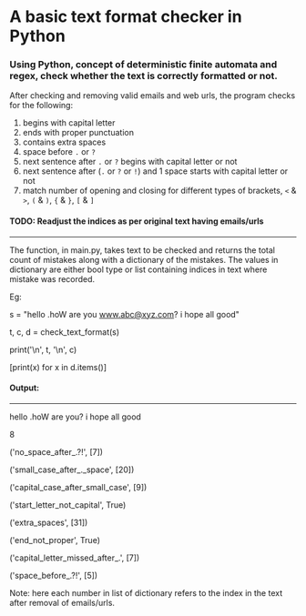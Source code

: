 # A basic text format checker in Python

### Using Python, concept of deterministic finite automata and regex, check whether the text is correctly formatted or not.

After checking and removing valid emails and web urls, the program checks for the following:

1) begins with capital letter
2) ends with proper punctuation
3) contains extra spaces
4) space before `.` or `?`
5) next sentence after `.` or `?` begins with capital letter or not
6) next sentence after (`.` or `?` or `!`) and 1 space starts with capital letter or not
7) match number of opening and closing for different types of brackets, `<` & `>`, `(` & `)`, `{` & `}`, `[` & `]` 


#### TODO: Readjust the indices as per original text having emails/urls
________________________________________________________________________________________________________________________________________

The function, in main.py, takes text to be checked and returns the total count of mistakes along with a dictionary of the mistakes. The values in dictionary are either bool type or list containing indices in text where mistake was recorded. 

Eg:

s = "hello .hoW are you www.abc@xyz.com? i hope all  good"

t, c, d = check_text_format(s)

print('\n', t, '\n', c)

[print(x) for x in d.items()]

#### Output:
-----------------

hello .hoW are you? i hope all  good 

8

('no_space_after_.?!', [7])

('small_case_after_._space', [20])

('capital_case_after_small_case', [9])

('start_letter_not_capital', True)

('extra_spaces', [31])

('end_not_proper', True)

('capital_letter_missed_after_.', [7])

('space_before_.?!', [5])

Note: here each number in list of dictionary refers to the index in the text after removal of emails/urls.

